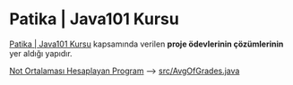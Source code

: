 # Patika | Java101 Kursu


[Patika | Java101 Kursu](https://academy.patika.dev/courses/java101) kapsamında verilen **proje ödevlerinin çözümlerinin** yer aldığı yapıdır.

[Not Ortalaması Hesaplayan Program](https://academy.patika.dev/courses/java101/pratik-not-ortalamasi) -->
[src/AvgOfGrades.java](/src/AvgOfGrades.java)